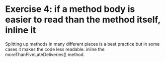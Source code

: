 # Exercise 4: if a method body is easier to read than the method itself, inline it

Splitting up methods in many different pieces is a best practice but in some cases it makes the code less readable.
inline the moreThanFiveLateDeliveries() method.